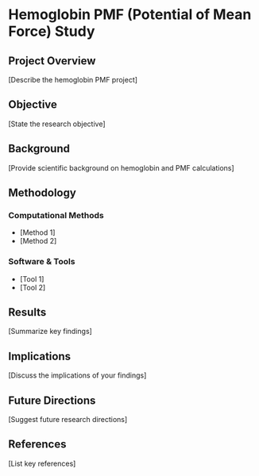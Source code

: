 # Hemoglobin PMF (Potential of Mean Force) Study

## Project Overview

[Describe the hemoglobin PMF project]

## Objective

[State the research objective]

## Background

[Provide scientific background on hemoglobin and PMF calculations]

## Methodology

### Computational Methods
- [Method 1]
- [Method 2]

### Software & Tools
- [Tool 1]
- [Tool 2]

## Results

[Summarize key findings]

## Implications

[Discuss the implications of your findings]

## Future Directions

[Suggest future research directions]

## References

[List key references]